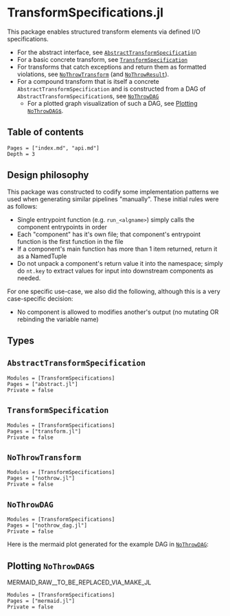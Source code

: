 # TransformSpecifications.jl

This package enables structured transform elements via defined I/O specifications.
- For the abstract interface, see [`AbstractTransformSpecification`](@ref)
- For a basic concrete transform, see [`TransformSpecification`](@ref)
- For transforms that catch exceptions and return them as formatted violations, see [`NoThrowTransform`](@ref) (and [`NoThrowResult`](@ref)).
- For a compound transform that is itself a concrete `AbstractTransformSpecification` and is constructed from a DAG of `AbstractTransformSpecification`s, see [`NoThrowDAG`](@ref)
    - For a plotted graph visualization of such a DAG, see [Plotting `NoThrowDAG`s](@ref).

## Table of contents

```@contents
Pages = ["index.md", "api.md"]
Depth = 3
```

## Design philosophy

This package was constructed to codify some implementation patterns we used when generating similar pipelines "manually". These initial rules were as follows:
- Single entrypoint function (e.g. `run_<algname>`) simply calls the component entrypoints in order
- Each "component" has it's own file; that component's entrypoint function is the first function in the file
- If a component's main function has more than 1 item returned, return it as a NamedTuple
- Do not unpack a component's return value it into the namespace; simply do `nt.key` to extract values for input into downstream components as needed.

For one specific use-case, we also did the following, although this is a very case-specific decision:
- No component is allowed to  modifies another's output (no mutating OR rebinding the variable name)


## Types

## `AbstractTransformSpecification`
```@autodocs
Modules = [TransformSpecifications]
Pages = ["abstract.jl"]
Private = false
```

## `TransformSpecification`
```@autodocs
Modules = [TransformSpecifications]
Pages = ["transform.jl"]
Private = false
```

## `NoThrowTransform`
```@autodocs
Modules = [TransformSpecifications]
Pages = ["nothrow.jl"]
Private = false
```

## `NoThrowDAG`
```@autodocs
Modules = [TransformSpecifications]
Pages = ["nothrow_dag.jl"]
Private = false
```
Here is the mermaid plot generated for the example DAG in [`NoThrowDAG`](@ref):

## Plotting `NoThrowDAG`s

MERMAID_RAW__TO_BE_REPLACED_VIA_MAKE_JL

```@autodocs
Modules = [TransformSpecifications]
Pages = ["mermaid.jl"]
Private = false
```




